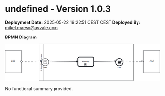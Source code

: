 # undefined - Version 1.0.3

**Deployment Date:** 2025-05-22 19:22:51 CEST CEST
**Deployed By:** mikel.maeso@avvale.com



**BPMN Diagram**

![BPMN Diagram](./Check_Connectivity_from_SAP_Business_Suite_MMZ-1.0.3.png "BPMN Diagram for Check_Connectivity_from_SAP_Business_Suite_MMZ v1.0.3")

No functional summary provided.
